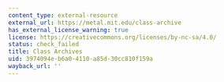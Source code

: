 ```yaml
---
content_type: external-resource
external_url: https://metal.mit.edu/class-archive
has_external_license_warning: true
license: https://creativecommons.org/licenses/by-nc-sa/4.0/
status: check_failed
title: Class Archives
uid: 3974094e-b6a0-4110-a85d-30cc810f159a
wayback_url: ''
---
```


